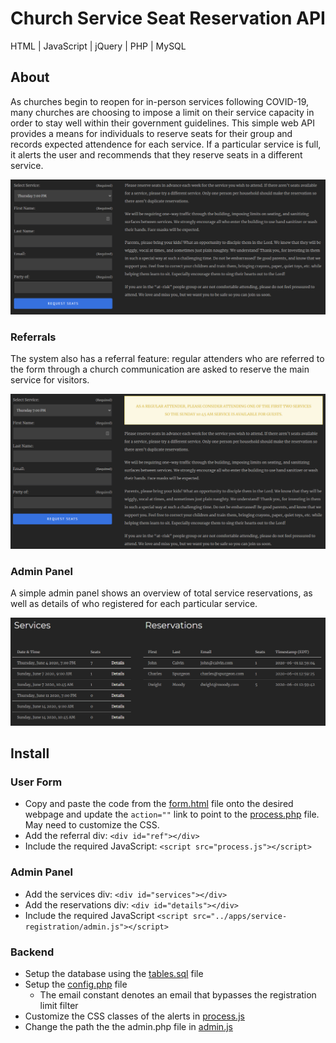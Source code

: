 # Church Service Seat Reservation API

HTML | JavaScript | jQuery | PHP | MySQL

## About
As churches begin to reopen for in-person services following COVID-19, many churches are choosing to impose a limit on their service capacity in order to stay well within their government guidelines. This simple web API provides a means for individuals to reserve seats for their group and records expected attendence for each service. If a particular service is full, it alerts the user and recommends that they reserve seats in a different service.

<a href="https://westchesterbiblechurch.org/service-reservation" target="_blank">
<img src="https://github.com/tloula/service-reservation/blob/master/images/screenshot.png" /></a>

### Referrals
The system also has a referral feature: regular attenders who are referred to the form through a church communication are asked to reserve the main service for visitors.

<a href="https://westchesterbiblechurch.org/service-reservationn?ref=bulletin" target="_blank">
<img src="https://github.com/tloula/service-reservation/blob/master/images/screenshot-ref.png" /></a>

### Admin Panel
A simple admin panel shows an overview of total service reservations, as well as details of who registered for each particular service.

<img src="https://github.com/tloula/service-reservation/blob/master/images/screenshot-admin.png" />

## Install

### User Form
* Copy and paste the code from the [form.html](form.html) file onto the desired webpage and update the `action=""` link to point to the [process.php](process.php) file. May need to customize the CSS.
* Add the referral div: `<div id="ref"></div>`
* Include the required JavaScript: `<script src="process.js"></script>`

### Admin Panel
* Add the services div: `<div id="services"></div>`
* Add the reservations div: `<div id="details"></div>`
* Include the required JavaScript `<script src="../apps/service-registration/admin.js"></script>`

### Backend
* Setup the database using the [tables.sql](tables.sql) file
* Setup the [config.php](config.php) file
  * The email constant denotes an email that bypasses the registration limit filter
* Customize the CSS classes of the alerts in [process.js](process.js)
* Change the path the the admin.php file in [admin.js](admin.js)
